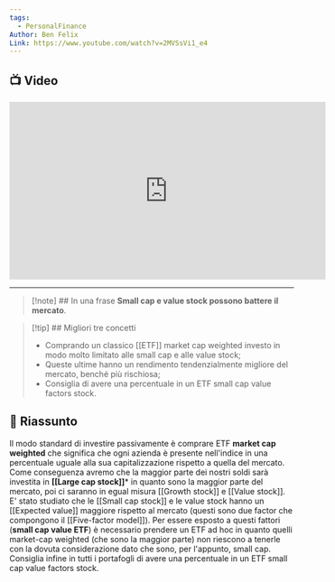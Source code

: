 ```yaml
---
tags:
  - PersonalFinance
Author: Ben Felix
Link: https://www.youtube.com/watch?v=2MVSsVi1_e4
---
```

## 📺 Video
<div class="iframe-container">
  <iframe width="560" height="315" src="https://www.youtube.com/embed/2MVSsVi1_e4" title="YouTube video player" frameborder="0" allow="accelerometer; autoplay; clipboard-write; encrypted-media; gyroscope; picture-in-picture" allowfullscreen></iframe>
</div>

---

> [!note] ## In una frase
> **Small cap e value stock possono battere il mercato**.

> [!tip] ## Migliori tre concetti
> - Comprando un classico [[ETF]] market cap weighted investo in modo molto limitato alle small cap e alle value stock;
> - Queste ultime hanno un rendimento tendenzialmente migliore del mercato, benché più rischiosa;
> - Consiglia di avere una percentuale in un ETF small cap value factors stock.

## 📒 Riassunto
Il modo standard di investire passivamente è comprare ETF **market cap weighted** che significa che ogni azienda è presente nell'indice in una percentuale uguale alla sua capitalizzazione rispetto a quella del mercato.
Come conseguenza avremo che la maggior parte dei nostri soldi sarà investita in **[[Large cap stock]]*** in quanto sono la maggior parte del mercato, poi ci saranno in egual misura [[Growth stock]] e [[Value stock]].
E' stato studiato che le [[Small cap stock]] e le value stock hanno un [[Expected value]] maggiore rispetto al mercato (questi sono due factor che compongono il [[Five-factor model]]).
Per essere esposto a questi fattori (**small cap value ETF**) è necessario prendere un ETF ad hoc in quanto quelli market-cap weighted (che sono la maggior parte) non riescono a tenerle con la dovuta considerazione dato che sono, per l'appunto, small cap.
Consiglia infine in tutti i portafogli di avere una percentuale in un ETF small cap value factors stock.